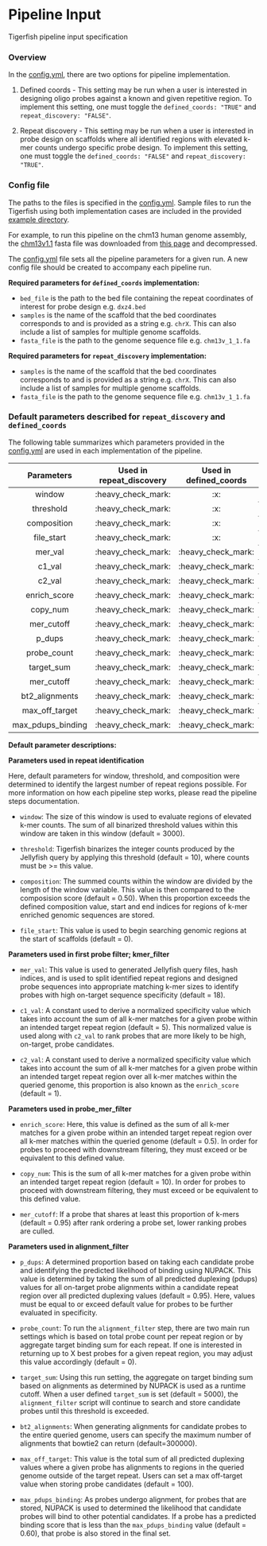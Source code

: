 # Pipeline Input

Tigerfish pipeline input specification

### Overview

In the [config.yml](../example_run/config.yml), there are two options for pipeline implementation.

1. Defined coords - This setting may be run when a user is interested in designing oligo probes against a known and given repetitive region. To implement this setting, one must toggle the `defined_coords: "TRUE"` and `repeat_discovery: "FALSE"`.


2. Repeat discovery - This setting may be run when a user is interested in probe design on scaffolds where all identified regions with elevated k-mer counts undergo specific probe design. To implement this setting, one must toggle the `defined_coords: "FALSE"` and `repeat_discovery: "TRUE"`.

### Config file

The paths to the files is specified in the [config.yml](../example_run/config.yml). Sample files to run the Tigerfish using both implementation cases are included in the provided [example directory](../example_run/data/).

For example, to run this pipeline on the chm13 human genome assembly, the [chm13v1.1](https://s3-us-west-2.amazonaws.com/human-pangenomics/T2T/CHM13/assemblies/chm13.draft_v1.1.fasta.gz) fasta file was downloaded from [this page](https://s3-us-west-2.amazonaws.com/human-pangenomics/T2T/CHM13/assemblies/chm13.draft_v1.1.fasta.gz) and decompressed.

The [config.yml](../example_run/config.yml) file sets all the pipeline parameters for a given run. A new config file should be created to accompany each pipeline run.

**Required parameters for `defined_coords` implementation:**

* `bed_file` is the path to the bed file containing the repeat coordinates of interest for probe design e.g. `dxz4.bed`
* `samples` is the name of the scaffold that the bed coordinates corresponds to and is provided as a string e.g. `chrX`. This can also include a list of samples for multiple genome scaffolds.
* `fasta_file` is the path to the genome sequence file e.g. `chm13v_1_1.fa`


**Required parameters for `repeat_discovery` implementation:**

* `samples` is the name of the scaffold that the bed coordinates corresponds to and is provided as a string e.g. `chrX`. This can also include a list of samples for multiple genome scaffolds.
* `fasta_file` is the path to the genome sequence file e.g. `chm13v_1_1.fa`


### Default parameters described for `repeat_discovery` and `defined_coords`

The following table summarizes which parameters provided in the [config.yml](../example_run/config.yml) are used in each implementation of the pipeline.

<div align="center">
    <table>
        <thead>
            <tr>
                <th align="center">Parameters</th>
                <th align="center">Used in repeat_discovery</th>
                <th align="center">Used in defined_coords</th>
                <th align="center">pipeline step</th>
            </tr>
        </thead>
        <tbody>
            <tr>
                <td align="center">window</td>
                <td align="center">:heavy_check_mark:</td>
                <td align="center">:x:</td>
                <th align="center">repeat_identification</th>
            </tr>
            <tr>
                <td align="center">threshold</td>
                <td align="center">:heavy_check_mark:</td>
                <td align="center">:x:</td>
                <th align="center">repeat_identification</th>
            </tr>
            <tr>
                <td align="center">composition</td>
                <td align="center">:heavy_check_mark:</td>
                <td align="center">:x:</td>
                <th align="center">repeat_identification</th>
            </tr>
            <tr>
                <td align="center">file_start</td>
                <td align="center">:heavy_check_mark:</td>
                <td align="center">:x:</td>
                <th align="center">repeat_identification</th>
            </tr>
            <tr>
                <td align="center">mer_val</td>
                <td align="center">:heavy_check_mark:</td>
                <td align="center">:heavy_check_mark:</td>
                <th align="center">kmer_filter</th>
            </tr>
            <tr>
                <td align="center">c1_val</td>
                <td align="center">:heavy_check_mark:</td>
                <td align="center">:heavy_check_mark:</td>
                <th align="center">kmer_filter</th>
            </tr>
            <tr>
                <td align="center">c2_val</td>
                <td align="center">:heavy_check_mark:</td>
                <td align="center">:heavy_check_mark:</td>
                <th align="center">kmer_filter</th>
            </tr>
            <tr>
                <td align="center">enrich_score</td>
                <td align="center">:heavy_check_mark:</td>
                <td align="center">:heavy_check_mark:</td>
                <th align="center">probe_mer_filter</th>
            </tr>
            <tr>
                <td align="center">copy_num</td>
                <td align="center">:heavy_check_mark:</td>
                <td align="center">:heavy_check_mark:</td>
                <th align="center">probe_mer_filter</th>
            </tr>
            <tr>
                <td align="center">mer_cutoff</td>
                <td align="center">:heavy_check_mark:</td>
                <td align="center">:heavy_check_mark:</td>
                <th align="center">probe_mer_filter</th>
            </tr>
            <tr>
                <td align="center">p_dups</td>
                <td align="center">:heavy_check_mark:</td>
                <td align="center">:heavy_check_mark:</td>
                <th align="center">alignment_filter</th>
            </tr>
            <tr>
                <td align="center">probe_count</td>
                <td align="center">:heavy_check_mark:</td>
                <td align="center">:heavy_check_mark:</td>
                <th align="center">alignment_filter</th>
            </tr>
            <tr>
                <td align="center">target_sum</td>
                <td align="center">:heavy_check_mark:</td>
                <td align="center">:heavy_check_mark:</td>
                <th align="center">alignment_filter</th>
            </tr>
            <tr>
                <td align="center">mer_cutoff</td>
                <td align="center">:heavy_check_mark:</td>
                <td align="center">:heavy_check_mark:</td>
                <th align="center">alignment_filter</th>
            </tr>
            <tr>
                <td align="center">bt2_alignments</td>
                <td align="center">:heavy_check_mark:</td>
                <td align="center">:heavy_check_mark:</td>
                <th align="center">alignment_filter</th>
            </tr>
            <tr>
                <td align="center">max_off_target</td>
                <td align="center">:heavy_check_mark:</td>
                <td align="center">:heavy_check_mark:</td>
                <th align="center">alignment_filter</th>
            </tr>
            <tr>
                <td align="center">max_pdups_binding</td>
                <td align="center">:heavy_check_mark:</td>
                <td align="center">:heavy_check_mark:</td>
                <th align="center">alignment_filter</th>
            </tr>
        </tbody>
    </table>
</div>

**Default parameter descriptions:**

**Parameters used in repeat identification**

Here, default parameters for window, threshold, and composition were determined to identify the largest number of repeat regions possible. For more information on how each pipeline step works, please read the pipeline steps documentation.

* `window`: The size of this window is used to evaluate regions of elevated k-mer counts. The sum of all binarized threshold values within this window are taken in this window (default = 3000).

* `threshold`: Tigerfish binarizes the integer counts produced by the Jellyfish query by applying this threshold (default = 10), where counts must be >= this value.

* `composition`: The summed counts within the window are divided by the length of the window variable. This value is then compared to the composision score (default = 0.50). When this proportion exceeds the defined composition value, start and end indices for regions of k-mer enriched genomic sequences are stored.

* `file_start`: This value is used to begin searching genomic regions at the start of scaffolds (default = 0).

**Parameters used in first probe filter; kmer_filter**

* `mer_val`: This value is used to generated Jellyfish query files, hash indices, and is used to split identified repeat regions and designed probe sequences into appropriate matching k-mer sizes to identify probes with high on-target sequence specificity (default = 18).

* `c1_val`: A constant used to derive a normalized specificity value which takes into account the sum of all k-mer matches for a given probe within an intended target repeat region (default = 5). This normalized value is used along with `c2_val` to rank probes that are more likely to be high, on-target, probe candidates.

* `c2_val`: A constant used to derive a normalized specificity value which takes into account the sum of all k-mer matches for a given probe within an intended target repeat region over all k-mer matches within the queried genome, this proportion is also known as the `enrich_score` (default = 1).

**Parameters used in probe_mer_filter**

* `enrich_score`: Here, this value is defined as the sum of all k-mer matches for a given probe within an intended target repeat region over all k-mer matches within the queried genome (default = 0.5). In order for probes to proceed with downstream filtering, they must exceed or be equivalent to this defined value.

* `copy_num`: This is the sum of all k-mer matches for a given probe within an intended target repeat region (default = 10). In order for probes to proceed with downstream filtering, they must exceed or be equivalent to this defined value.

* `mer_cutoff`: If a probe that shares at least this proportion of k-mers (default = 0.95) after rank ordering a probe set, lower ranking probes are culled.

**Parameters used in alignment_filter**

* `p_dups`: A determined proportion based on taking each candidate probe and identifying the predicted likelihood of binding using NUPACK. This value is determined by taking the sum of all predicted duplexing (pdups) values for all on-target probe alignments within a candidate repeat region over all predicted duplexing values (default = 0.95). Here, values must be equal to or exceed default value for probes to be further evaluated in specificity.

* `probe_count`: To run the `alignment_filter` step, there are two main run settings which is based on total probe count per repeat region or by aggregate target binding sum for each repeat. If one is interested in returning up to X best probes for a given repeat region, you may adjust this value accordingly (default = 0).

* `target_sum`: Using this run setting, the aggregate on target binding sum based on alignments as determined by NUPACK is used as a runtime cutoff. When a user defined `target_sum` is set (default = 5000), the `alignment_filter` script will continue to search and store candidate probes until this threshold is exceeded.

* `bt2_alignments`: When generating alignments for candidate probes to the entire queried genome, users can specify the maximum number of alignments that bowtie2 can return (default=300000).

* `max_off_target`: This value is the total sum of all predicted duplexing values where a given probe has alignments to regions in the queried genome outside of the target repeat. Users can set a max off-target value when storing probe candidates (default = 100).

* `max_pdups_binding`: As probes undergo alignment, for probes that are stored, NUPACK is used to determined the likelihood that candidate probes will bind to other potential candidates. If a probe has a predicted binding score that is less than the `max_pdups_binding` value (default = 0.60), that probe is also stored in the final set.

